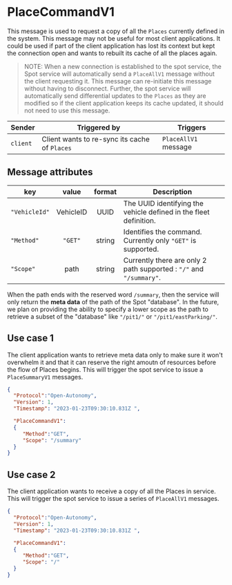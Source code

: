 # PlaceCommandV1
This message is used to request a copy of all the `Places` currently defined in the system.  This message may not be useful for most client applications.  It could be used if part of the client application has lost its context but kept the connection open and wants to rebuilt its cache of all the places again.

> NOTE: When a new connection is established to the spot service, the Spot service will automatically send a `PlaceAllV1` message without the client requesting it.  This message can re-initiate this message without having to disconnect.  Further, the spot service will automatically send differential updates to the `Places` as they are modified so if the client application keeps its cache updated, it should not need to use this message.


|Sender| Triggered by | Triggers|
|---|---|---|
| `client`| Client wants to re-sync its cache of `Places`| `PlaceAllV1` message |


## Message attributes

|key |value |format | Description|
|---|:---:|:---:|---|
| `"VehicleId"` | VehicleID | UUID | The UUID identifying the vehicle defined in the fleet definition. |
| `"Method"` | ``"GET"`` | string | Identifies the command. Currently only `"GET"` is supported.|
| `"Scope"` | path | string| Currently there are only 2 path supported : `"/"` and `"/summary"`.|

When the path ends with the reserved word `/summary`, then the service will only return the **meta data** of the path of the Spot "database".
In the future, we plan on providing the ability to specify a lower scope as the path to retrieve a subset of the "database" like `"/pit1/"` or `"/pit1/eastParking/"`.


## Use case 1
The client application wants to retrieve meta data only to make sure it won't overwhelm it and that it can reserve the right amoutn of resources before the flow of Places begins.  This will trigger the spot service to issue a `PlaceSummaryV1` messages.

```json
{
  "Protocol":"Open-Autonomy",
  "Version": 1,
  "Timestamp": "2023-01-23T09:30:10.831Z ",

  "PlaceCommandV1":
  {
     "Method":"GET",
     "Scope": "/summary"
  }
}

```


## Use case 2
The client application wants to receive a copy of all the Places in service.  This will trigger the spot service to issue a series of `PlaceAllV1` messages.

```json
{
  "Protocol":"Open-Autonomy",
  "Version": 1,
  "Timestamp": "2023-01-23T09:30:10.831Z ",

  "PlaceCommandV1":
  {
     "Method":"GET",
     "Scope": "/"
  }
}

```
